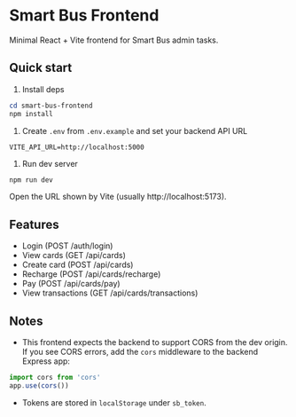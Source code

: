 # Smart Bus Frontend

Minimal React + Vite frontend for Smart Bus admin tasks.

## Quick start

1. Install deps

```powershell
cd smart-bus-frontend
npm install
```

1. Create `.env` from `.env.example` and set your backend API URL

```env
VITE_API_URL=http://localhost:5000
```

1. Run dev server

```powershell
npm run dev
```

Open the URL shown by Vite (usually http://localhost:5173).

## Features
- Login (POST /auth/login)
- View cards (GET /api/cards)
- Create card (POST /api/cards)
- Recharge (POST /api/cards/recharge)
- Pay (POST /api/cards/pay)
- View transactions (GET /api/cards/transactions)

## Notes
- This frontend expects the backend to support CORS from the dev origin. If you see CORS errors, add the `cors` middleware to the backend Express app:

```js
import cors from 'cors'
app.use(cors())
```

- Tokens are stored in `localStorage` under `sb_token`.
